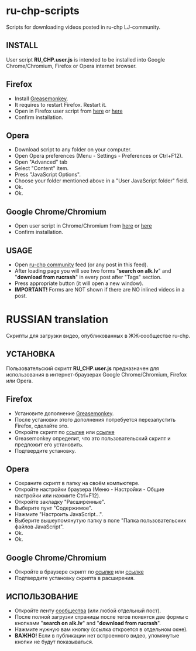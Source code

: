 ru-chp-scripts
==============

Scripts for downloading videos posted in ru-chp LJ-community.

INSTALL
----------
User script **RU\_CHP.user.js** is intended to be installed into Google Chrome/Chromium,
Firefox or Opera internet browser.

Firefox
-----
* Install <a href="https://addons.mozilla.org/en-US/firefox/addon/greasemonkey/">Greasemonkey</a>.
* It requires to restart Firefox. Restart it.
* Open in Firefox user script from <a href="https://github.com/ashumkin/ru-chp-scripts/raw/master/RU_CHP.user.js">here</a> or <a href="http://userscripts.org/scripts/source/137824.user.js">here</a>
* Confirm installation.

Opera
-----
* Download script to any folder on your computer.
* Open Opera preferences (Menu - Settings - Preferences or Ctrl+F12).
* Open "Advanced" tab
* Select "Content" item.
* Press "JavaScript Options".
* Choose your folder mentioned above in a "User JavaScript folder" field.
* Ok.
* Ok.

Google Chrome/Chromium
-----
* Open user script in Chrome/Chromium from <a href="https://github.com/ashumkin/ru-chp-scripts/raw/master/RU_CHP.user.js">here</a> or <a href="http://userscripts.org/scripts/source/137824.user.js">here</a>
* Confirm installation.

USAGE
----------
* Open <a href="http://ru-chp.livejornal.com">ru-chp community</a> feed (or any post in this feed).
* After loading page you will see two forms "**search on alk.lv**" and "**download from rucrash**" in every post after "Tags" section.
* Press appropriate button (it will open a new window).
* **IMPORTANT!** Forms are NOT shown if there are NO inlined videos in a post.

RUSSIAN translation
==============
Скрипты для загрузки видео, опубликованных в ЖЖ-сообществе ru-chp.

УСТАНОВКА
-----
Пользовательский скрипт **RU\_CHP.user.js** предназначен для использования в интернет-браузерах Google Chrome/Chromium,
Firefox или Opera.

Firefox
-----
* Установите дополнение <a href="https://addons.mozilla.org/en-US/firefox/addon/greasemonkey/">Greasemonkey</a>.
* После установки этого дополнения потребуется перезапустить Firefox, сделайте это.
* Откройте скрипт по <a href="https://github.com/ashumkin/ru-chp-scripts/raw/master/RU_CHP.user.js">ссылке</a> или <a href="http://userscripts.org/scripts/source/137824.user.js">ссылке</a>
* Greasemonkey определит, что это пользовательский скрипт и предложит его установить.
* Подтвердите установку.

Opera
-----
* Сохраните скрипт в папку на своём компьютере.
* Откройте настройки браузера (Меню - Настройки - Общие настройки или нажмите Ctrl+F12).
* Откройте закладку "Расширенные".
* Выберите пунт "Содержимое".
* Нажмите "Настроить JavaScript...".
* Выберите вышеупомянутую папку в поле "Папка пользовательских файлов JavaScript".
* Ok.
* Ok.

Google Chrome/Chromium
-----
* Откройте в браузере скрипт по <a href="https://github.com/ashumkin/ru-chp-scripts/raw/master/RU_CHP.user.js">ссылке</a> или <a href="http://userscripts.org/scripts/source/137824.user.js">ссылке</a>
* Подтвердите установку скрипта в расширения.

ИСПОЛЬЗОВАНИЕ
----------
* Откройте ленту <a href="http://ru-chp.livejornal.com">сообщества</a> (или любой отдельный пост).
* После полной загрузки страницы после тегов появятся две формы с кнопками "**search on alk.lv**" and "**download from rucrash**".
* Нажмите нужную вам кнопку (ссылка откроется в отдельном окне).
* **ВАЖНО!** Если в публикации нет встроенного видео, упомянутые кнопки не будут показываться.

